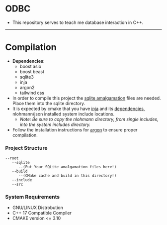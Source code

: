 # ODBC
- This repository serves to teach me database interaction in C++.
---
# Compilation
- **Dependencies**:
    - boost asio
    - boost beast
    - sqlite3 
    - inja
    - argon2
    - tailwind css 
- In order to compile this project the <a href="https://www.sqlite.org/download.html">sqlite amalgamation</a> files are needed. Place them into the sqlite directory.
- It is expected by cmake that you have <a href="https://github.com/pantor/inja">inja</a> and its <a href="https://github.com/nlohmann/json/releases">dependencies</a>, nlohmann/json installed system include locations.
    - *Note: Be sure to copy the nlohmann directory, from single includes, into the system includes directory.*
- Follow the installation instructions for <a href="https://github.com/P-H-C/phc-winner-argon2">argon</a> to ensure proper compilation.
### Project Structure
```
--root
   --sqlite
      --(Put Your SQLite amalgamation files here!)
   --build
      --(CMake cache and build in this directory!)
   --include
   --src
```
### System Requirements
- GNU/LINUX Distrobution
- C++ 17 Compatible Compiler
- CMAKE version <= 3.10
